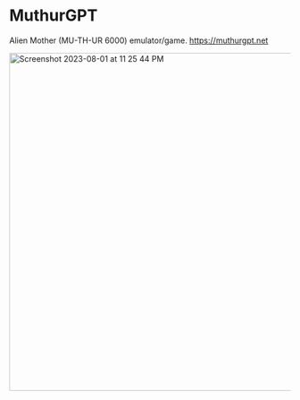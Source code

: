 # MuthurGPT
Alien Mother (MU-TH-UR 6000) emulator/game. https://muthurgpt.net

<img width="604" alt="Screenshot 2023-08-01 at 11 25 44 PM" src="https://github.com/Jimgitsit/MuthurGPT/assets/3180057/2cb058b8-24d9-42d5-afc0-b53e8fdb5ae1">
